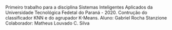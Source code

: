 Primeiro trabalho para a disciplina Sistemas Inteligentes Aplicados da Universidade Tecnológica Fedetal do Paraná - 2020.
Contrução do classificador KNN e do agrupador K-Means.
Aluno: Gabriel Rocha Stanzione
Colaborador: Matheus Louvado C. Silva
